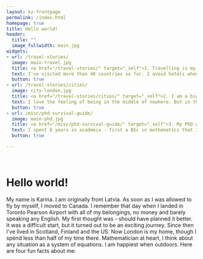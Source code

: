 ```yaml
---
layout: kz-frontpage
permalink: /index.html
homepage: true
title: Hello world!
header:
  title: ""
  image_fullwidth: main.jpg
widgets:
- url: /travel-stories/
  image: main-travel.jpg
  title: <a href="/travel-stories/" target="_self">1. Travelling is my favourite thing in life.</a>
  text: I've visited more than 40 countries so far. I avoid hotels when possible and I dislike tourist attractions. For me travelling is about exploring nature, architecture, cuisines and cultures around the world. Instead of visiting art galleries, I prefer to go for a walk looking for graffiti art. At night I prefer to wander around a busy port instead of pub crawling. Camping deep in a desert and hiking from the last stop of a rarely used train line are amongst the happiest memories I have. 
  button: true
- url: /travel-stories/cities/
  image: city-london.jpg
  title: <a href="/travel-stories/cities/" target="_self">2. I am a big city addict.</a>
  text: I love the feeling of being in the middle of nowhere. But in the long term, I only truly feel alive when I live in a big city. Exploring Tokyo on foot for 10 days was a breathtaking passionate affair, but I don't know if I could live there permanently. I fell in love with Mexico City during my two weeks there, I could have stayed forever and I will definitely visit many more times. Spending time in bustling cities in India makes me happy. London is the true love of my life. New York and Moscow both feel like the centre of the world in their own way. My goal is to visit all cities with over 5 million people.
  button: true
- url: /misc/phd-survival-guide/
  image: main-phd.jpg
  title: <a href="/misc/phd-survival-guide/" target="_self">3. My PhD was at the interface of computer science and biology.</a>
  text: I spent 8 years in academia - first a BSc in mathematics that I never finished, then an MSc in mathematics and finally a PhD at UCL. My thesis was on applications of machine learning to transcriptomics, with a chapter on de novo evolution of proteins. If you are considering whether to do a PhD or if you are already doing one and are feeling stuck, do get in touch. I'm good at asking the right questions to help you figure out what is right for you.
  button: true

---
```


<br/>
<h1>Hello world!</h1>

My name is Karina. 
I am originally from Latvia. 
As soon as I was allowed to fly by myself, I moved to Canada. 
I remember that day when I landed in Toronto Pearson Airport with all of my belongings, no money and barely speaking any English.
My first thought was - should have planned it better.
It was a difficult start, but it turned out to be an exciting journey.
Since then I've lived in Scotland, Finland and the US.
Now London is my home, though I spend less than half of my time there.
Mathematician at heart, I think about any situation as a system of equations.
I am happiest when outdoors.
Here are four fun facts about me:
